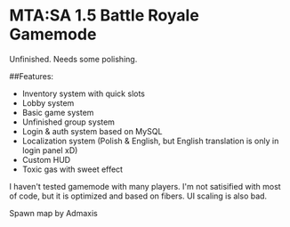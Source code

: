 # MTA:SA 1.5 Battle Royale Gamemode

Unfinished. Needs some polishing.

##Features:
- Inventory system with quick slots
- Lobby system
- Basic game system
- Unfinished group system
- Login & auth system based on MySQL
- Localization system (Polish & English, but English translation is only in login panel xD)
- Custom HUD 
- Toxic gas with sweet effect

I haven't tested gamemode with many players.
I'm not satisified with most of code, but it is optimized and based on fibers.
UI scaling is also bad.

Spawn map by Admaxis
